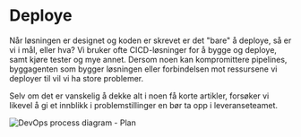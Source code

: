 # Deploye

<div className="row category-into">
    <div className="column">
        <p>
            Når løsningen er designet og koden er skrevet er det "bare" å deploye, så er vi i mål, eller hva? Vi bruker ofte CICD-løsninger for å bygge og deploye, samt kjøre tester og mye annet. 
            Dersom noen kan kompromittere pipelines, byggagenten som bygger løsningen eller forbindelsen mot ressursene vi deployer til vil vi ha store problemer.  
        </p>
        <p>
            Selv om det er vanskelig å dekke alt i noen få korte artikler, forsøker vi likevel å gi et innblikk i problemstillinger en bør ta opp i leveranseteamet. 
        </p>
    </div>
    <div className="column">
        <img alt="DevOps process diagram - Plan" src="/img/devops_plan.svg"/>
    </div>
</div>

